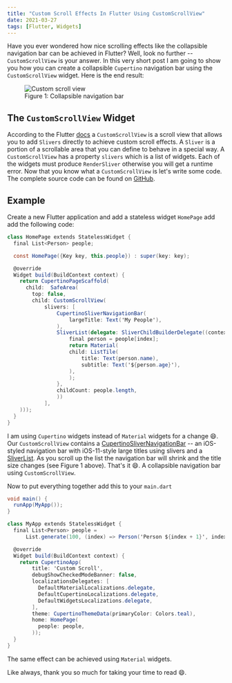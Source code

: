 ```yaml
---
title: "Custom Scroll Effects In Flutter Using CustomScrollView"
date: 2021-03-27
tags: [Flutter, Widgets]
---
```


Have you ever wondered how nice scrolling effects like the collapsible navigation bar can be achieved in Flutter? Well, look no further -- `CustomScrollView` is your answer. In this very short post I am going to show you how you can create a collapsible `Cupertino` navigation bar using the `CustomScrollView` widget. Here is the end result:

<figure class="third center">
<img src="{{ site.baseurl }}/images/flutter/scroll/custom-scroll.gif" alt="Custom scroll view">
<figcaption>Figure 1: Collapsible navigation bar</figcaption>
</figure>

## The `CustomScrollView` Widget

According to the Flutter [docs](https://api.flutter.dev/flutter/widgets/CustomScrollView-class.html) a `CustomScrollView` is a scroll view that allows you to add `Slivers` directly to achieve custom scroll effects. A `Sliver` is a portion of a scrollable area that you can define to behave in a special way. A `CustomScrollView` has a property `slivers` which is a list of widgets. Each of the widgets must produce `RenderSliver` otherwise you will get a runtime error. Now that you know what a `CustomScrollView` is let's write some code. The complete source code can be found on [GitHub](https://github.com/vince-nyanga/flutter-custom-scroll-view).

## Example

Create a new Flutter application and add a stateless widget `HomePage` add add the following code:

```csharp
class HomePage extends StatelessWidget {
  final List<Person> people;

  const HomePage({Key key, this.people}) : super(key: key);

  @override
  Widget build(BuildContext context) {
    return CupertinoPageScaffold(
      child:  SafeArea(
        top: false,
        child: CustomScrollView(
            slivers: [
                CupertinoSliverNavigationBar(
                    largeTitle: Text('My People'),
                ),
                SliverList(delegate: SliverChildBuilderDelegate((context, index) {
                    final person = people[index];
                    return Material(
                    child: ListTile(
                        title: Text(person.name),
                        subtitle: Text('${person.age}'),
                    ),
                    );
                },
                childCount: people.length,
                ))
            ],
    )));
  }
}
```

I am using `Cupertino` widgets instead of `Material` widgets for a change :smile:. Our `CustomScrollView` contains a [CupertinoSliverNavigationBar](https://api.flutter.dev/flutter/cupertino/CupertinoSliverNavigationBar-class.html) -- an iOS-styled navigation bar with iOS-11-style large titles using slivers and a [SliverList](https://api.flutter.dev/flutter/widgets/SliverList-class.html). As you scroll up the list the navigation bar will shrink and the title size changes (see Figure 1 above). That's it :smile:. A collapsible navigation bar using `CustomScrollView`.

Now to put everything together add this to your `main.dart`

```csharp
void main() {
  runApp(MyApp());
}

class MyApp extends StatelessWidget {
  final List<Person> people =
      List.generate(100, (index) => Person('Person ${index + 1}', index + 1));

  @override
  Widget build(BuildContext context) {
    return CupertinoApp(
        title: 'Custom Scroll',
        debugShowCheckedModeBanner: false,
        localizationsDelegates: [
          DefaultMaterialLocalizations.delegate,
          DefaultCupertinoLocalizations.delegate,
          DefaultWidgetsLocalizations.delegate,
        ],
        theme: CupertinoThemeData(primaryColor: Colors.teal),
        home: HomePage(
          people: people,
        ));
  }
}

```

The same effect can be achieved using `Material` widgets.

Like always, thank you so much for taking your time to read :smile:.
